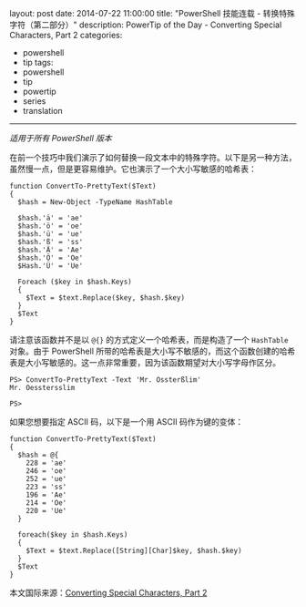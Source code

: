 layout: post
date: 2014-07-22 11:00:00
title: "PowerShell 技能连载 - 转换特殊字符（第二部分）"
description: PowerTip of the Day - Converting Special Characters, Part 2
categories:
- powershell
- tip
tags:
- powershell
- tip
- powertip
- series
- translation
---
_适用于所有 PowerShell 版本_

在前一个技巧中我们演示了如何替换一段文本中的特殊字符。以下是另一种方法，虽然慢一点，但是更容易维护。它也演示了一个大小写敏感的哈希表：

    function ConvertTo-PrettyText($Text)
    {
      $hash = New-Object -TypeName HashTable
    
      $hash.'ä' = 'ae'
      $hash.'ö' = 'oe'
      $hash.'ü' = 'ue'
      $hash.'ß' = 'ss'
      $hash.'Ä' = 'Ae'
      $hash.'Ö' = 'Oe'
      $Hash.'Ü' = 'Ue'
        
      Foreach ($key in $hash.Keys)
      {
        $Text = $text.Replace($key, $hash.$key)
      }
      $Text
    }

请注意该函数并不是以 `@{}` 的方式定义一个哈希表，而是构造了一个 `HashTable` 对象。由于 PowerShell 所带的哈希表是大小写不敏感的，而这个函数创建的哈希表是大小写敏感的。这一点非常重要，因为该函数期望对大小写字母作区分。

    PS> ConvertTo-PrettyText -Text 'Mr. Össterßlim'
    Mr. Oesstersslim
    
    PS>  

如果您想要指定 ASCII 码，以下是一个用 ASCII 码作为键的变体：

    function ConvertTo-PrettyText($Text)   
    {  
      $hash = @{
        228 = 'ae'
        246 = 'oe'
        252 = 'ue'
        223 = 'ss'
        196 = 'Ae'
        214 = 'Oe'
        220 = 'Ue'   
      }
      
      foreach($key in $hash.Keys)
      {
        $Text = $text.Replace([String][Char]$key, $hash.$key)
      }
      $Text
    }

<!--more-->
本文国际来源：[Converting Special Characters, Part 2](http://community.idera.com/powershell/powertips/b/tips/posts/converting-special-characters-part-2)
